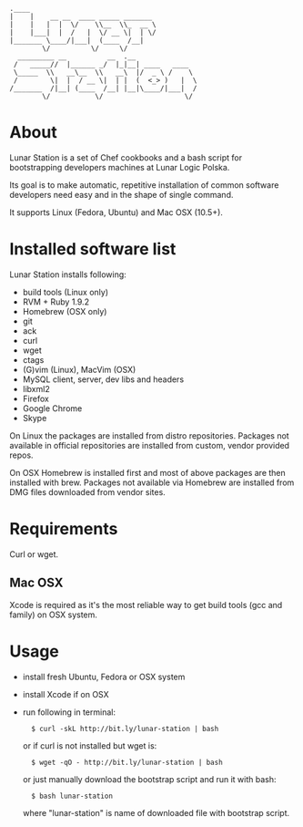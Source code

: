     .____                               
    |    |    __ __  ____ _____ _______ 
    |    |   |  |  \/    \\__  \\_  __ \
    |    |___|  |  /   |  \/ __ \|  | \/
    |_______ \____/|___|  (____  /__|   
            \/          \/     \/       
      _________ __          __  .__               
     /   _____//  |______ _/  |_|__| ____   ____  
     \_____  \\   __\__  \\   __\  |/  _ \ /    \ 
     /        \|  |  / __ \|  | |  (  <_> )   |  \
    /_______  /|__| (____  /__| |__|\____/|___|  /
            \/           \/                    \/ 


# About

Lunar Station is a set of Chef cookbooks and a bash script for bootstrapping
developers machines at Lunar Logic Polska.

Its goal is to make automatic, repetitive installation of common software
developers need easy and in the shape of single command.

It supports Linux (Fedora, Ubuntu) and Mac OSX (10.5+).

# Installed software list

Lunar Station installs following:

* build tools (Linux only)
* RVM + Ruby 1.9.2
* Homebrew (OSX only)
* git
* ack
* curl
* wget
* ctags
* (G)vim (Linux), MacVim (OSX)
* MySQL client, server, dev libs and headers
* libxml2
* Firefox
* Google Chrome
* Skype

On Linux the packages are installed from distro repositories. Packages not
available in official repositories are installed from custom, vendor provided
repos.

On OSX Homebrew is installed first and most of above packages are then
installed with brew. Packages not available via Homebrew are installed from DMG
files downloaded from vendor sites.

# Requirements

Curl or wget.

## Mac OSX

Xcode is required as it's the most reliable way to get build tools (gcc and
family) on OSX system.

# Usage

* install fresh Ubuntu, Fedora or OSX system
* install Xcode if on OSX
* run following in terminal:

        $ curl -skL http://bit.ly/lunar-station | bash

    or if curl is not installed but wget is:

        $ wget -qO - http://bit.ly/lunar-station | bash

    or just manually download the bootstrap script and run it with bash:

        $ bash lunar-station

    where "lunar-station" is name of downloaded file with bootstrap script.
